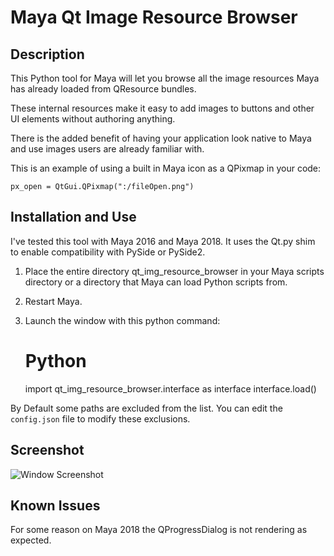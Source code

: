 # Maya Qt Image Resource Browser

## Description

This Python tool for Maya will let you browse all the image resources Maya has already loaded from QResource bundles.

These internal resources make it easy to add images to buttons and other UI elements without authoring anything.

There is the added benefit of having your application look native to Maya and use images users are already familiar with.

This is an example of using a built in Maya icon as a QPixmap in your code:

    px_open = QtGui.QPixmap(":/fileOpen.png")
    
## Installation and Use
I've tested this tool with Maya 2016 and Maya 2018. It uses the Qt.py shim to enable compatibility with PySide or PySide2.

1. Place the entire directory qt_img_resource_browser in your Maya scripts directory or a directory that Maya can load Python scripts from.
2. Restart Maya.
3. Launch the window with this python command:


    # Python
    import qt_img_resource_browser.interface as interface
    interface.load()
    
By Default some paths are excluded from the list. You can edit the ``config.json`` file to modify these exclusions.
    
## Screenshot
![Window Screenshot](https://github.com/leocov-dev/maya-qt-img-resource-browser/tree/master/qt_img_resource_browser/screenshots/capture_01.png)

## Known Issues

For some reason on Maya 2018 the QProgressDialog is not rendering as expected.